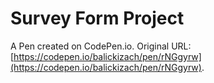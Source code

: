 # Survey Form Project

A Pen created on CodePen.io. Original URL: [https://codepen.io/balickizach/pen/rNGgyrw](https://codepen.io/balickizach/pen/rNGgyrw).


